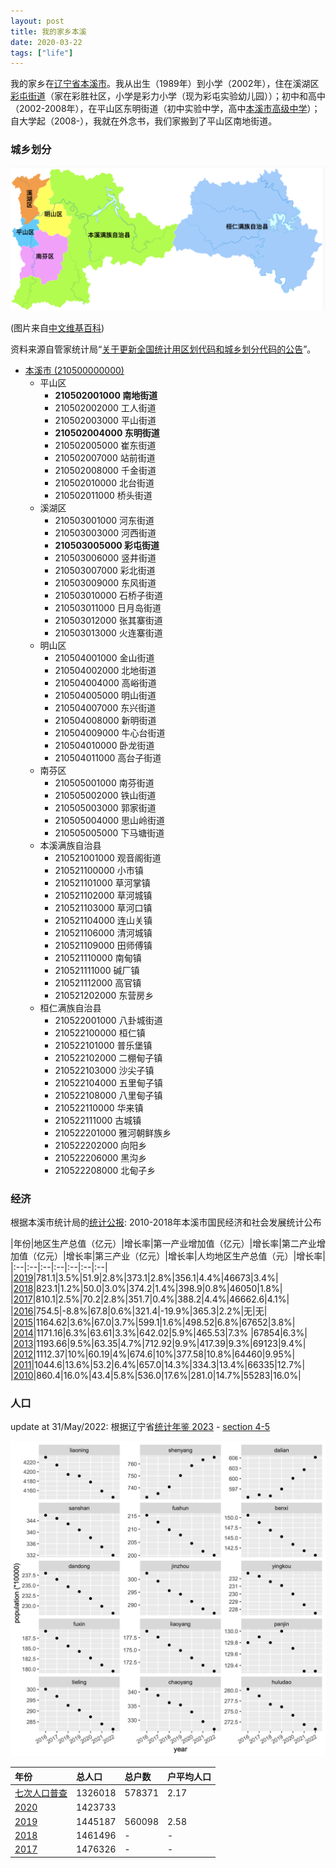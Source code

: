 ```yaml
---
layout: post
title: 我的家乡本溪
date: 2020-03-22
tags: ["life"]
---
```


我的家乡在[辽宁省本溪市](https://zh.wikipedia.org/wiki/%E6%9C%AC%E6%BA%AA%E5%B8%82)。我从出生（1989年）到小学（2002年），住在溪湖区[彩屯街道](https://zh.wikipedia.org/wiki/%E5%BD%A9%E5%B1%AF%E8%A1%97%E9%81%93)（家在彩胜社区，小学是彩力小学（现为彩屯实验幼儿园））；初中和高中（2002-2008年），在平山区东明街道（初中实验中学，高中[本溪市高级中学](https://zh.wikipedia.org/wiki/%E6%9C%AC%E6%BA%AA%E5%B8%82%E9%AB%98%E7%BA%A7%E4%B8%AD%E5%AD%A6)）；自大学起（2008-），我就在外念书，我们家搬到了平山区南地街道。

### 城乡划分

![](/images/benxi_admin.png)

(图片来自[中文维基百科](https://upload.wikimedia.org/wikipedia/commons/thumb/3/34/Administrative_Division_Benxi.png/1554px-Administrative_Division_Benxi.png))

资料来源自管家统计局“[关于更新全国统计用区划代码和城乡划分代码的公告](http://www.stats.gov.cn/tjsj/tjbz/tjyqhdmhcxhfdm/2019/index.html)”。

- [本溪市 (210500000000)](http://www.stats.gov.cn/tjsj/tjbz/tjyqhdmhcxhfdm/2019/21/2105.html)
	- 平山区
		- **210502001000	南地街道**
		- 210502002000	工人街道
		- 210502003000	平山街道
		- **210502004000	东明街道**
		- 210502005000	崔东街道
		- 210502007000	站前街道
		- 210502008000	千金街道
		- 210502010000	北台街道
		- 210502011000	桥头街道
	- 溪湖区
		- 210503001000	河东街道
		- 210503003000	河西街道
		- **210503005000	彩屯街道**
		- 210503006000	竖井街道
		- 210503007000	彩北街道
		- 210503009000	东风街道
		- 210503010000	石桥子街道
		- 210503011000	日月岛街道
		- 210503012000	张其寨街道
		- 210503013000	火连寨街道
	- 明山区
		- 210504001000	金山街道
		- 210504002000	北地街道
		- 210504004000	高峪街道
		- 210504005000	明山街道
		- 210504007000	东兴街道
		- 210504008000	新明街道
		- 210504009000	牛心台街道
		- 210504010000	卧龙街道
		- 210504011000	高台子街道
	- 南芬区
		- 210505001000	南芬街道
		- 210505002000	铁山街道
		- 210505003000	郭家街道
		- 210505004000	思山岭街道
		- 210505005000	下马塘街道
	- 本溪满族自治县
		- 210521001000	观音阁街道
		- 210521100000	小市镇
		- 210521101000	草河掌镇
		- 210521102000	草河城镇
		- 210521103000	草河口镇
		- 210521104000	连山关镇
		- 210521106000	清河城镇
		- 210521109000	田师傅镇
		- 210521110000	南甸镇
		- 210521111000	碱厂镇
		- 210521112000	高官镇
		- 210521202000	东营房乡
	- 桓仁满族自治县
		- 210522001000	八卦城街道
		- 210522100000	桓仁镇
		- 210522101000	普乐堡镇
		- 210522102000	二棚甸子镇
		- 210522103000	沙尖子镇
		- 210522104000	五里甸子镇
		- 210522108000	八里甸子镇
		- 210522110000	华来镇
		- 210522111000	古城镇
		- 210522201000	雅河朝鲜族乡
		- 210522202000	向阳乡
		- 210522206000	黑沟乡
		- 210522208000	北甸子乡


### 经济

根据本溪市统计局的[统计公报](http://tjj.benxi.gov.cn/publicity/ywgz/xxfb/tjgb): 2010-2018年本溪市国民经济和社会发展统计公布



|年份|地区生产总值（亿元）|增长率|第一产业增加值（亿元）|增长率|第二产业增加值（亿元）|增长率|第三产业（亿元）|增长率|人均地区生产总值（元）|增长率|
|:--|:--|:--|:--|:--|:--|:--|
|[2019](http://tjj.benxi.gov.cn/publicity/ywgz/xxfb/tjgb/81739)|781.1|3.5%|51.9|2.8%|373.1|2.8%|356.1|4.4%|46673|3.4%|
|[2018](http://tjj.benxi.gov.cn/publicity/ywgz/xxfb/tjgb/66252)|823.1|1.2%|50.0|3.0%|374.2|1.4%|398.9|0.8%|46050|1.8%|
|[2017](http://tjj.benxi.gov.cn/publicity/ywgz/xxfb/tjgb/66250)|810.1|2.5%|70.2|2.8%|351.7|0.4%|388.2|4.4%|46662.6|4.1%|
|[2016](http://tjj.benxi.gov.cn/publicity/ywgz/xxfb/tjgb/66249)|754.5|-8.8%|67.8|0.6%|321.4|-19.9%|365.3|2.2%|无|无|
|[2015](http://tjj.benxi.gov.cn/publicity/ywgz/xxfb/tjgb/66248)|1164.62|3.6%|67.0|3.7%|599.1|1.6%|498.52|6.8%|67652|3.8%|
|[2014](http://tjj.benxi.gov.cn/publicity/ywgz/xxfb/tjgb/66247)|1171.16|6.3%|63.61|3.3%|642.02|5.9%|465.53|7.3% |67854|6.3%|
|[2013](http://tjj.benxi.gov.cn/publicity/ywgz/xxfb/tjgb/66246)|1193.66|9.5%|63.35|4.7%|712.92|9.9%|417.39|9.3%|69123|9.4%|
|[2012](http://tjj.benxi.gov.cn/publicity/ywgz/xxfb/tjgb/66245)|1112.37|10%|60.19|4%|674.6|10%|377.58|10.8%|64460|9.95%|
|[2011](http://tjj.benxi.gov.cn/publicity/ywgz/xxfb/tjgb/66244)|1044.6|13.6%|53.2|6.4%|657.0|14.3%|334.3|13.4%|66335|12.7%|
|[2010](http://tjj.benxi.gov.cn/publicity/ywgz/xxfb/tjgb/66243)|860.4|16.0%|43.4|5.8%|536.0|17.6%|281.0|14.7%|55283|16.0%|

### 人口

update at 31/May/2022: 根据辽宁省[统计年鉴 2023](https://tjj.ln.gov.cn/tjj/tjxx/xxcx/tjnj/otherpages/2023/zk/indexce.htm) - [section 4-5](https://tjj.ln.gov.cn/tjj/tjxx/xxcx/tjnj/otherpages/2023/zk/html/04-05.xls)

![](/images/ln_pop2.png)


|年份|总人口|总户数|户平均人口|
|:--|:--|:--|:--|
|[七次人口普查](https://tjj.benxi.gov.cn/publicity/tjgb/93083)|1326018 | 578371 | 2.17 |
|[2020](https://tjj.benxi.gov.cn/publicity/tjgb/92454)|1423733|
|[2019](http://tjj.benxi.gov.cn/publicity/ywgz/xxfb/tjfx/84312)| 1445187 |560098|2.58|
|[2018](http://tjj.benxi.gov.cn/publicity/ywgz/xxfb/tjfx/66504)| 1461496|-|-
|[2017](http://tjj.benxi.gov.cn/publicity/ywgz/xxfb/tjfx/66504)| 1476326|-|-|